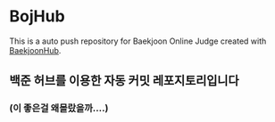 # BojHub
This is a auto push repository for Baekjoon Online Judge created with [BaekjoonHub](https://github.com/BaekjoonHub/BaekjoonHub).
## 백준 허브를 이용한 자동 커밋 레포지토리입니다
### (이 좋은걸 왜몰랐을까....)
